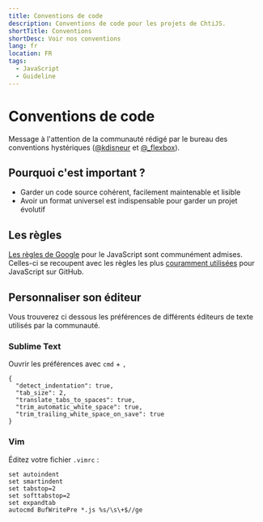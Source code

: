 ```yaml
---
title: Conventions de code
description: Conventions de code pour les projets de ChtiJS.
shortTitle: Conventions
shortDesc: Voir nos conventions
lang: fr
location: FR
tags:
  - JavaScript
  - Guideline
---
```


# Conventions de code

Message à l'attention de la communauté rédigé par le bureau des conventions
 hystériques ([@kdisneur](https://twitter.com/kdisneur) et
 [@_flexbox](https://twitter.com/_flexbox)).
 
## Pourquoi c'est important ?

* Garder un code source cohérent, facilement maintenable et lisible
* Avoir un format universel est indispensable pour garder un projet évolutif

## Les règles

[Les règles de Google](https://google-styleguide.googlecode.com/svn/trunk/javascriptguide.xml)
 pour le JavaScript sont communément admises. Celles-ci se recoupent avec les
 règles les plus
 [couramment utilisées](http://sideeffect.kr/popularconvention#javascript)
 pour JavaScript sur GitHub.

## Personnaliser son éditeur

Vous trouverez ci dessous les préférences de différents éditeurs de texte
 utilisés par la communauté.

### Sublime Text

Ouvrir les préférences avec `cmd` + `,`

    {
      "detect_indentation": true,
      "tab_size": 2,
      "translate_tabs_to_spaces": true,
      "trim_automatic_white_space": true,
      "trim_trailing_white_space_on_save": true
    }

### Vim

Éditez votre fichier `.vimrc` :

    set autoindent
    set smartindent
    set tabstop=2
    set softtabstop=2
    set expandtab
    autocmd BufWritePre *.js %s/\s\+$//ge

